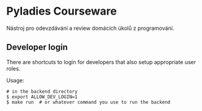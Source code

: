 Pyladies Courseware
===================

Nástroj pro odevzdávání a review domácích úkolů z programování.


Developer login
---------------

There are shortcuts to login for developers that also setup appropriate user roles.

Usage:

```shell
# in the backend directory
$ export ALLOW_DEV_LOGIN=1
$ make run  # or whatever command you use to run the backend
```
